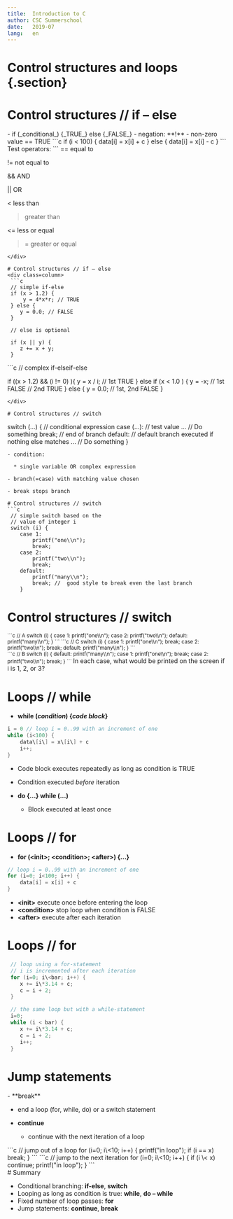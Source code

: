 ```yaml
---
title:  Introduction to C
author: CSC Summerschool 
date:   2019-07
lang:   en
---
```


# Control structures and loops {.section}

# Control structures // if – else 
<div class=column>
  - if (_conditional_) {_TRUE_} else {_FALSE_}
  - negation: **!**
  - non-zero value == TRUE
```c
if (i < 100) {
    data[i] = x[i] + c
} else {
    data[i] = x[i] - c
}
```
  
</div>
<div class=column> 
Test operators:
```
== equal to

!= not equal to

&& AND

|| OR

< less than

> greater than

<= less or equal

>= greater or equal
```
</div>

# Control structures // if – else
<div class=column>
 ```c
 // simple if-else
 if (x > 1.2) {
	 y = 4*x*r; // TRUE
 } else {
 	y = 0.0; // FALSE
 }

 // else is optional

 if (x || y) {
 	z += x + y;
 }
```
</div>

<div class=column>
```c
// complex if-elseif-else

if ((x > 1.2) && (i != 0) ){
	y = x / i; // 1st TRUE
} else if (x < 1.0 ) {
	y = -x; // 1st FALSE
// 2nd TRUE
} else {
	y = 0.0; // 1st, 2nd FALSE
}
```
</div>

# Control structures // switch
```
switch (...) {		// conditional expression 
	case (...):  	// test value
		...	// Do something
		break;  // end of branch
	default:  	// default branch executed if nothing else matches
		...	// Do something
	}
```
- condition:

  * single variable OR complex expression

- branch(=case) with matching value chosen

- break stops branch

# Control structures // switch
```c
 // simple switch based on the
 // value of integer i
 switch (i) {
 	case 1:
 		printf("one\\n");
 		break;
 	case 2:
		printf("two\\n");
		break;
	default:
		printf("many\\n");
		break; //  good style to break even the last branch
	}

```
# Control structures // switch

<div class=column>
<small>
```c
// A
switch (i) {
	case 1:
		printf("one\\n");
	case 2:
		printf("two\\n");
	default:
		printf("many\\n");
}
```
```c
// C
switch (i) {
	case 1:
		printf("one\\n");
		break;
	case 2:
		printf("two\\n");
		break;
	default:
		printf("many\\n");
}
```
</small>

</div>

<div class=column>
<small>
```c
// B
switch (i) {
	default:
		printf("many\\n");
	case 1:
		printf("one\\n");
		break;
	case 2:
		printf("two\\n");
		break;
}
```
</small>
In each case, what would be printed on the screen if i is 1, 2, or 3?

</div>


# Loops // while
- **while (_condition_) {_code block_}**
```c
i = 0 // loop i = 0..99 with an increment of one
while (i<100) {
	data\[i\] = x\[i\] + c
	i++;
}
```
- Code block executes repeatedly as long as condition is TRUE

- Condition executed *before* iteration

- **do {...} while (...)**

  - Block executed at least once



# Loops // for
- **for (\<init\>; \<condition\>; \<after\>) {...}**

```c
// loop i = 0..99 with an increment of one
for (i=0; i<100; i++) {
	data[i] = x[i] + c
}
```
* **\<init\>** execute once before entering the loop
* **\<condition\>** stop loop when condition is FALSE
* **\<after\>**	execute after each iteration


# Loops // for
```c
 // loop using a for-statement
 // i is incremented after each iteration
 for (i=0; i\<bar; i++) {
 	x += i\*3.14 + c;
 	c = i + 2;
 }
```
 
```c
 // the same loop but with a while-statement
 i=0;
 while (i < bar) {
 	x += i\*3.14 + c;
 	c = i + 2;
 	i++;
 }
```


# Jump statements

<div class=column>
- **break**

  * end a loop (for, while, do) or a switch statement

- **continue**

  * continue with the next iteration of a loop
</div>
<div class=column>
```c
// jump out of a loop
for (i=0; i\<10; i++) {
	printf("in loop");
	if (i == x)
		break;
}
```
```c
// jump to the next iteration
for (i=0; i\<10; i++) {
	if (i \< x)
		continue;
	printf("in loop");
}
```
</div>
# Summary

  - Conditional branching: **if-else**, **switch**
  - Looping as long as condition is true: **while**, **do – while**
  - Fixed number of loop passes: **for**
  - Jump statements: **continue**, **break**

